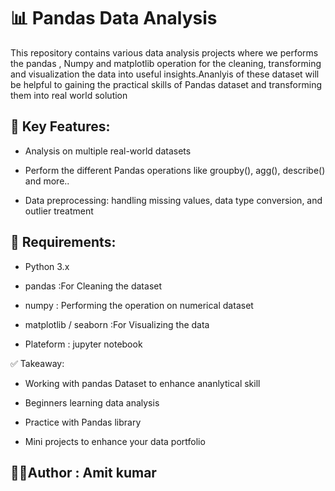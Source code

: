 
# 📊 Pandas Data Analysis 

This repository contains various data analysis projects where we performs the pandas , Numpy and matplotlib operation for the cleaning, transforming and visualization the data into useful insights.Ananlyis of these dataset will be helpful to gaining the practical skills of Pandas dataset and transforming them into real world solution

## 🧰 Key Features:

- Analysis on multiple real-world datasets

- Perform the different Pandas operations like groupby(), agg(), describe() and more..

- Data preprocessing: handling missing values, data type conversion, and outlier treatment




## 🧪 Requirements:

- Python 3.x

- pandas :For Cleaning the dataset

- numpy : Performing the operation on numerical dataset

- matplotlib / seaborn :For Visualizing the data

- Plateform : jupyter notebook



✅ Takeaway:
- Working with pandas Dataset to enhance ananlytical skill

- Beginners learning data analysis

- Practice with Pandas library

- Mini projects to enhance your data portfolio


## 🙋‍♂️Author : Amit kumar
